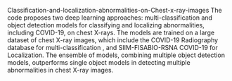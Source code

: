Classification-and-localization-abnormalities-on-Chest-x-ray-images
The code proposes two deep learning approaches: multi-classification and object detection models for classifying and localizing abnormalities, including COVID-19, on chest X-rays.
The models are trained on a large dataset of chest X-ray images, which include the COVID-19 Radiography database for multi-classification , and SIIM-FISABIO-RSNA COVID-19  for Localization.
The ensemble of models, combining multiple object detection models, outperforms single object models in detecting multiple abnormalities in chest X-ray images.
